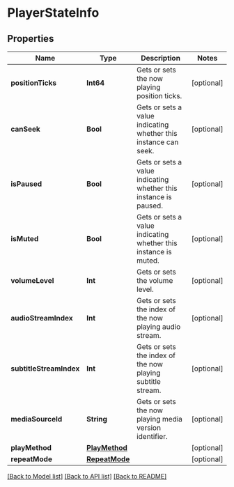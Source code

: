 # PlayerStateInfo

## Properties
Name | Type | Description | Notes
------------ | ------------- | ------------- | -------------
**positionTicks** | **Int64** | Gets or sets the now playing position ticks. | [optional] 
**canSeek** | **Bool** | Gets or sets a value indicating whether this instance can seek. | [optional] 
**isPaused** | **Bool** | Gets or sets a value indicating whether this instance is paused. | [optional] 
**isMuted** | **Bool** | Gets or sets a value indicating whether this instance is muted. | [optional] 
**volumeLevel** | **Int** | Gets or sets the volume level. | [optional] 
**audioStreamIndex** | **Int** | Gets or sets the index of the now playing audio stream. | [optional] 
**subtitleStreamIndex** | **Int** | Gets or sets the index of the now playing subtitle stream. | [optional] 
**mediaSourceId** | **String** | Gets or sets the now playing media version identifier. | [optional] 
**playMethod** | [**PlayMethod**](PlayMethod.md) |  | [optional] 
**repeatMode** | [**RepeatMode**](RepeatMode.md) |  | [optional] 

[[Back to Model list]](../README.md#documentation-for-models) [[Back to API list]](../README.md#documentation-for-api-endpoints) [[Back to README]](../README.md)


